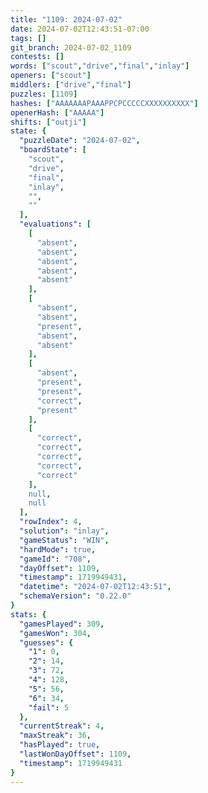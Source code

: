 ```yaml
---
title: "1109: 2024-07-02"
date: 2024-07-02T12:43:51-07:00
tags: []
git_branch: 2024-07-02_1109
contests: []
words: ["scout","drive","final","inlay"]
openers: ["scout"]
middlers: ["drive","final"]
puzzles: [1109]
hashes: ["AAAAAAAPAAAPPCPCCCCCXXXXXXXXXX"]
openerHash: ["AAAAA"]
shifts: ["outji"]
state: {
  "puzzleDate": "2024-07-02",
  "boardState": [
    "scout",
    "drive",
    "final",
    "inlay",
    "",
    ""
  ],
  "evaluations": [
    [
      "absent",
      "absent",
      "absent",
      "absent",
      "absent"
    ],
    [
      "absent",
      "absent",
      "present",
      "absent",
      "absent"
    ],
    [
      "absent",
      "present",
      "present",
      "correct",
      "present"
    ],
    [
      "correct",
      "correct",
      "correct",
      "correct",
      "correct"
    ],
    null,
    null
  ],
  "rowIndex": 4,
  "solution": "inlay",
  "gameStatus": "WIN",
  "hardMode": true,
  "gameId": "708",
  "dayOffset": 1109,
  "timestamp": 1719949431,
  "datetime": "2024-07-02T12:43:51",
  "schemaVersion": "0.22.0"
}
stats: {
  "gamesPlayed": 309,
  "gamesWon": 304,
  "guesses": {
    "1": 0,
    "2": 14,
    "3": 72,
    "4": 128,
    "5": 56,
    "6": 34,
    "fail": 5
  },
  "currentStreak": 4,
  "maxStreak": 36,
  "hasPlayed": true,
  "lastWonDayOffset": 1109,
  "timestamp": 1719949431
}
---
```

<!-- more -->
